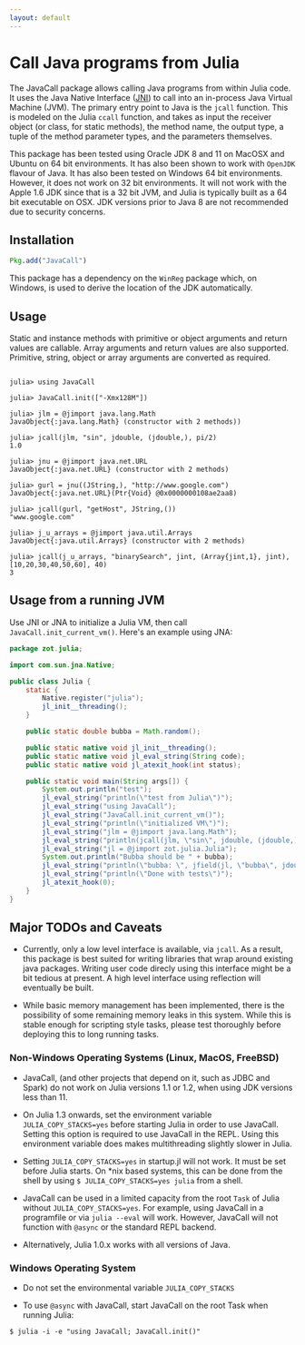 ```yaml
---
layout: default
---
```


# Call Java programs from Julia

The JavaCall package allows calling Java programs from within Julia code. It uses the Java Native Interface ([JNI][]) to call into an in-process Java Virtual Machine (JVM). The primary entry point to Java is the `jcall` function. This is modeled on the Julia `ccall` function, and takes as input the receiver object (or class, for static methods), the method name, the output type, a tuple of the method parameter types, and the parameters themselves.

This package has been tested using Oracle JDK 8 and 11 on MacOSX and Ubuntu on 64 bit environments. It has also been shown to work with `OpenJDK` flavour of Java. It has also been tested on Windows 64 bit environments. However, it does not work on 32 bit environments. It will not work with the Apple 1.6 JDK since that is a 32 bit JVM, and Julia is typically built as a 64 bit executable on OSX. JDK versions prior to Java 8 are not recommended due to security concerns.

[JNI]: https://docs.oracle.com/javase/8/docs/technotes/guides/jni/spec/jniTOC.html
[JNI Java 11]: https://docs.oracle.com/en/java/javase/11/docs/specs/jni/index.html

## Installation

```julia
Pkg.add("JavaCall")
```

This package has a dependency on the `WinReg` package which, on Windows, is used to derive the location of the JDK automatically.

## Usage

Static and instance methods with primitive or object arguments and return values are callable. Array arguments and return values are also supported. Primitive, string, object or array arguments are converted as required.


```jlcon

julia> using JavaCall

julia> JavaCall.init(["-Xmx128M"])

julia> jlm = @jimport java.lang.Math
JavaObject{:java.lang.Math} (constructor with 2 methods))

julia> jcall(jlm, "sin", jdouble, (jdouble,), pi/2)
1.0

julia> jnu = @jimport java.net.URL
JavaObject{:java.net.URL} (constructor with 2 methods)

julia> gurl = jnu((JString,), "http://www.google.com")
JavaObject{:java.net.URL}(Ptr{Void} @0x0000000108ae2aa8)

julia> jcall(gurl, "getHost", JString,())
"www.google.com"

julia> j_u_arrays = @jimport java.util.Arrays
JavaObject{:java.util.Arrays} (constructor with 2 methods)

julia> jcall(j_u_arrays, "binarySearch", jint, (Array{jint,1}, jint), [10,20,30,40,50,60], 40)
3

```

## Usage from a running JVM

Use JNI or JNA to initialize a Julia VM, then call `JavaCall.init_current_vm()`. Here's an example using JNA:

```java
package zot.julia;

import com.sun.jna.Native;

public class Julia {
    static {
        Native.register("julia");
        jl_init__threading();
    }

    public static double bubba = Math.random();

    public static native void jl_init__threading();
    public static native void jl_eval_string(String code);
    public static native void jl_atexit_hook(int status);

    public static void main(String args[]) {
        System.out.println("test");
        jl_eval_string("println(\"test from Julia\")");
        jl_eval_string("using JavaCall");
        jl_eval_string("JavaCall.init_current_vm()");
        jl_eval_string("println(\"initialized VM\")");
        jl_eval_string("jlm = @jimport java.lang.Math");
        jl_eval_string("println(jcall(jlm, \"sin\", jdouble, (jdouble,), pi/2))");
        jl_eval_string("jl = @jimport zot.julia.Julia");
        System.out.println("Bubba should be " + bubba);
        jl_eval_string("println(\"bubba: \", jfield(jl, \"bubba\", jdouble))");
        jl_eval_string("println(\"Done with tests\")");
        jl_atexit_hook(0);
    }
}
```

## Major TODOs and Caveats

* Currently, only a low level interface is available, via `jcall`. As a result, this package is best suited for writing libraries that wrap around existing java packages. Writing user code direcly using this interface might be a bit tedious at present. A high level interface using reflection will eventually be built.

* While basic memory management has been implemented, there is the possibility of some remaining memory leaks in this system. While this is stable enough for scripting style tasks, please test thoroughly before deploying this to long running tasks.

### Non-Windows Operating Systems (Linux, MacOS, FreeBSD)

* JavaCall, (and other projects that depend on it, such as JDBC and Spark) do not work on Julia versions 1.1 or 1.2, when using JDK versions less than 11.

* On Julia 1.3 onwards, set the environment variable `JULIA_COPY_STACKS=yes` before starting Julia in order to use JavaCall. Setting this option is required to use JavaCall in the REPL. Using this environment variable does makes multithreading slightly slower in Julia.

* Setting `JULIA_COPY_STACKS=yes` in startup.jl will not work. It must be set before Julia starts. On \*nix based systems, this can be done from the shell by using `$ JULIA_COPY_STACKS=yes julia` from a shell.

* JavaCall can be used in a limited capacity from the root `Task` of Julia without `JULIA_COPY_STACKS=yes`. For example, using JavaCall in a programfile or via `julia --eval` will work. However, JavaCall will not function with `@async` or the standard REPL backend.

* Alternatively, Julia 1.0.x works with all versions of Java.

### Windows Operating System

* Do not set the environmental variable `JULIA_COPY_STACKS`

* To use `@async` with JavaCall, start JavaCall on the root Task when running Julia:
```
$ julia -i -e "using JavaCall; JavaCall.init()"
